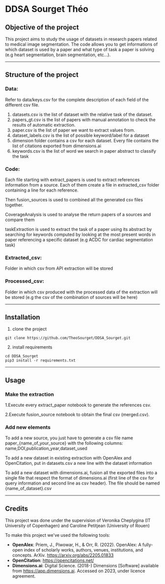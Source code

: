 # DDSA Sourget Théo

## Objective of the project
This project aims to study the usage of datasets in research papers related to medical image segmentation. The code allows you to get informations of which dataset is used by a paper and what type of task a paper is solving (e.g heart segmentation, brain segmentation, etc...).

---

## Structure of the project

### Data:
Refer to data/keys.csv for the complete description of each field of the different csv file.
1. datasets.csv is the list of dataset with the relative task of the dataset.
2. papers_gt.csv is the list of papers with manual annotation to check the results of automatic extraction.
3. paper.csv is the list of paper we want to extract values from.
4. dataset_labels.csv is the list of possible keyword/label for a dataset
5. dimension folder contains a csv for each dataset. Every file contains the list of citations exported from dimensions.ai
6. keywords.csv is the list of word we search in paper abstract to classify the task

### Code:
Each file starting with extract_papers is used to extract references information from a source. Each of them create a file in extracted_csv folder containing a line for each reference.

Then fusion_sources is used to combined all the generated csv files together. 

CoverageAnalysis is used to analyse the return papers of a sources and compare them

taskExtraction is used to extract the task of a paper using its abstract by searching for keywords computed by looking at the most present words in paper referencing a specific dataset (e.g ACDC for cardiac segmentation task)

### Extracted_csv:
Folder in which csv from API extraction will be stored

### Processed_csv:
Folder in which csv produced with the processed data of the extraction will be stored (e.g the csv of the combination of sources will be here)

---

## Installation
1. clone the project 
```console
git clone https://github.com/TheoSourget/DDSA_Sourget.git
```
2. install requirements
```console
cd DDSA_Sourget
pip3 install -r requirements.txt
```

---

## Usage

### Make the extraction
1.Execute every extract_paper notebook to generate the references csv.

2.Execute fusion_source notebook to obtain the final csv (merged.csv).

### Add new elements
To add a new source, you just have to generate a csv file name paper_{name_of_your_source} with the following columns: 
name,DOI,publication_year,dataset_used

To add a new dataset in existing extraction with OpenAlex and OpenCitation, put in datasets.csv a new line with the dataset information

To add a new dataset with dimensions.ai, fusion all the exported files into a single file that respect the format of dimensions.ai (first line of the csv for query information and second line as csv header). The file should be named {name_of_dataset}.csv

---
## Credits
This project was done under the supervision of Veronika Cheplygina (IT University of Copenhagen) and Caroline Petitjean (University of Rouen)

To make this project we've used the following tools:

* <b>OpenAlex</b>: Priem, J., Piwowar, H., & Orr, R. (2022). OpenAlex: A fully-open index of scholarly works, authors, venues, institutions, and concepts. ArXiv. https://arxiv.org/abs/2205.01833
* <b>OpenCitation</b>: https://opencitations.net/
* <b>Dimensions.ai</b>: Digital Science. (2018-) Dimensions [Software] available from https://app.dimensions.ai. Accessed on 2023, under licence agreement. 